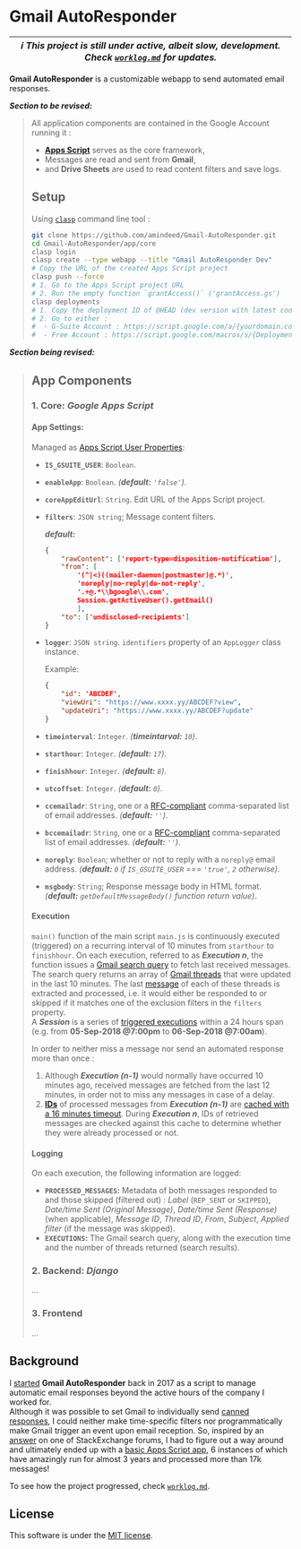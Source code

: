 # Gmail AutoResponder

| ***ℹ This project is still under active, albeit slow, development. Check [`worklog.md`](worklog.md) for updates.*** |
| --------------------------------------------------------------------------------------------------------------------|


**Gmail AutoResponder** is a customizable webapp to send automated email responses. 

***Section to be revised:***
> All application components are contained in the Google Account running it : 
> - **[Apps Script](https://developers.google.com/apps-script/reference/)** serves as the core framework, 
> - Messages are read and sent from **Gmail**, 
> - and **Drive Sheets** are used to read content filters and save logs.
> 
> ## Setup
> 
> Using [`clasp`](https://github.com/google/clasp#install) command line tool :
> 
> ```bash
> git clone https://github.com/amindeed/Gmail-AutoResponder.git
> cd Gmail-AutoResponder/app/core
> clasp login
> clasp create --type webapp --title "Gmail AutoResponder Dev"
> # Copy the URL of the created Apps Script project
> clasp push --force
> # 1. Go to the Apps Script project URL
> # 2. Run the empty function `grantAccess()` ('grantAccess.gs')
> clasp deployments
> # 1. Copy the deployment ID of @HEAD (dev version with latest code). 
> # 2. Go to either :
> #  - G-Suite Account : https://script.google.com/a/{yourdomain.com}/macros/s/{Deployment-ID}/dev
> #  - Free Account : https://script.google.com/macros/s/{Deployment-ID}/dev
> ```


***Section being revised:***
> ## App Components
> ### 1. Core: *Google Apps Script*
> #### App Settings:
> 
> Managed as [Apps Script User Properties](https://developers.google.com/apps-script/reference/properties/properties-service#getUserProperties()):
> - **`IS_GSUITE_USER`**: `Boolean`.
> - **`enableApp`**: `Boolean`. *(**default:** `'false'`)*.
> - **`coreAppEditUrl`**: `String`. Edit URL of the Apps Script project.
> - **`filters`**: `JSON string`; Message content filters.
> 
>     ***default:***
>     ```json
>     {
>         "rawContent": ['report-type=disposition-notification'],
>         "from": [
>             '(^|<)((mailer-daemon|postmaster)@.*)',
>             'noreply|no-reply|do-not-reply',
>             '.+@.*\\bgoogle\\.com',
>             Session.getActiveUser().getEmail()
>             ],
>         "to": ['undisclosed-recipients']
>     }
>     ```
> - **`logger`**: `JSON string`. `identifiers` property of an `AppLogger` class instance.
> 
>     Example:
>     ```json
>     {
>         "id": 'ABCDEF',
>         "viewUri": "https://www.xxxx.yy/ABCDEF?view",
>         "updateUri": "https://www.xxxx.yy/ABCDEF?update"
>     }
>     ```
> - **`timeinterval`**: `Integer`. *(**timeintarval:** `10`)*.
> - **`starthour`**: `Integer`. *(**default:** `17`)*.
> - **`finishhour`**: `Integer`. *(**default:** `8`)*.
> - **`utcoffset`**: `Integer`. *(**default:** `0`)*.
> - **`ccemailadr`**: `String`, one or a [RFC-compliant](https://tools.ietf.org/html/rfc2822#section-3.4.1) comma-separated list of email addresses. *(**default:** `''`)*.
> - **`bccemailadr`**: `String`, one or a [RFC-compliant](https://tools.ietf.org/html/rfc2822#section-3.4.1) comma-separated list of email addresses. *(**default:** `''`)*.
> - **`noreply`**: `Boolean`; whether or not to reply with a `noreply@` email address. *(**default:** `0` if `IS_GSUITE_USER` === `'true'`, `2` otherwise)*.
> - **`msgbody`**: `String`; Response message body in HTML format. *(**default:** `getDefaultMessageBody()` function return value)*.
> 
> #### Execution
> 
> `main()` function of the main script `main.js` is continuously executed (triggered) on a recurring interval of 10 minutes from `starthour` to `finishhour`. On each execution, referred to as **_Execution n_**, the function issues a [Gmail search query](https://developers.google.com/apps-script/reference/gmail/gmail-app#search%28String%29) to fetch last received messages.  
> The search query returns an array of [Gmail threads](https://developers.google.com/apps-script/reference/gmail/gmail-thread) that were updated in the last 10 minutes. The last [message](https://developers.google.com/apps-script/reference/gmail/gmail-message) of each of these threads is extracted and processed, i.e. it would either be responded to or skipped if it matches one of the exclusion filters in the `filters` property.   
> A **_Session_** is a series of [triggered executions](https://developers.google.com/apps-script/guides/triggers/installable#time-driven_triggers) within a 24 hours span (e.g. from __05-Sep-2018 @7:00pm__ to __06-Sep-2018 @7:00am__).
>    
> In order to neither miss a message nor send an automated response more than once :
> 1. Although **_Execution (n-1)_** would normally have occurred 10 minutes ago, received messages are fetched from the last 12 minutes, in order not to miss any messages in case of a delay.
> 2. **[IDs](https://developers.google.com/apps-script/reference/gmail/gmail-message#getId%28%29)** of processed messages from **_Execution (n-1)_** are [cached with a 16 minutes timeout](https://developers.google.com/apps-script/reference/cache/cache#put%28String%2CString%2CInteger%29). During **_Execution n_**, IDs of retrieved messages are checked against this cache to determine whether they were already processed or not.
> 
> #### Logging
> 
> On each execution, the following information are logged:
> - **`PROCESSED_MESSAGES`:** Metadata of both messages responded to and those skipped (filtered out) : _Label_ (`REP_SENT` or `SKIPPED`), _Date/time Sent (Original Message)_, _Date/time Sent (Response)_ (when applicable), _Message ID_, _Thread ID_, _From_, _Subject_, _Applied filter_ (if the message was skipped).
> - **`EXECUTIONS`:** The Gmail search query, along with the execution time and the number of threads returned (search results).
> 
> ### 2. Backend: *Django*
> ...
> 
> ### 3. Frontend
> ...
> 


## Background

I [started](https://github.com/amindeed/Gmail-AutoResponder/blob/master/worklog.md#2017-07-26-code) **Gmail AutoResponder** back in 2017 as a script to manage automatic email responses beyond the active hours of the company I worked for.   
Although it was possible to set Gmail to individually send [canned responses](https://support.google.com/mail/thread/14877273?hl=en&msgid=14879088), I could neither make time-specific filters nor programmatically make Gmail trigger an event upon email reception. So, inspired by an [answer](https://webapps.stackexchange.com/a/90089) on one of StackExchange forums, I had to figure out a way around and ultimately ended up with a [basic Apps Script app](https://github.com/amindeed/Gmail-AutoResponder/tree/796a6d84f1e7287b8a936083ae8f507035a28215/app), 6 instances of which have amazingly run for almost 3 years and processed more than 17k messages!  
  
To see how the project progressed, check [`worklog.md`](worklog.md).


## License

This software is under the [MIT license](LICENSE).
